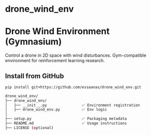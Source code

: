 # drone_wind_env
# Drone Wind Environment (Gymnasium)

Control a drone in 2D space with wind disturbances. Gym-compatible environment for reinforcement learning research.

## Install from GitHub

```bash
pip install git+https://github.com/essaanas/drone_wind_env.git

drone_wind_env/
├── drone_wind_env/
│   ├── __init__.py                ✅ Environment registration
│   ├── drone_wind_env.py          ✅ Env logic
│
├── setup.py                       ✅ Packaging metadata
├── README.md                      ✅ Usage instructions
├── LICENSE (optional)

